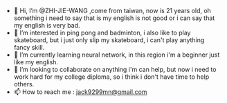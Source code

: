 - 👋 Hi, I’m @ZHI-JIE-WANG ,come from taiwan, now is 21 years  old, oh something i need to say that is my english is not good or i can say that my english is very bad.
- 👀 I’m interested in ping pong and badminton, i also like to play skateboard, but i just only slip my skateboard, i can't play anything fancy skill.
- 🌱 I’m currently learning neural network, in this region i'm a beginner just like my english.
- 💞️ I’m looking to collaborate on anything i'm can help, but now i need to work hard for my college diploma, so i think i don't have time to help others.  
- 📫 How to reach me : jack9299mn@gmail.com

<!---
ZHI-JIE-WANG/ZHI-JIE-WANG is a ✨ special ✨ repository because its `README.md` (this file) appears on your GitHub profile.
You can click the Preview link to take a look at your changes.
--->
